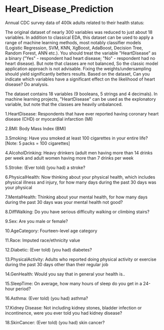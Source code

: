 # Heart_Disease_Prediction
Annual CDC survey data of 400k adults related to their health status:

The original dataset of nearly 300 variables was reduced to just about 18 variables. In addition to classical EDA, this dataset can be used to apply a range of machine learning methods, most notably classifier models (Logistic Regression, SVM, KNN, XgBoost, AdaBoost, Decision Tree, Random Forest, ANN etc.). You should treat the variable "HeartDisease" as a binary ("Yes" - respondent had heart disease; "No" - respondent had no heart disease). But note that classes are not balanced, So the classic model application approach is not advisable. Fixing the weights/undersampling should yield significantly betters results. Based on the dataset, Can you indicate which variables have a significant effect on the likelihood of heart disease? Do analysis.

The dataset contains 18 variables (9 booleans, 5 strings and 4 decimals). In machine learning projects, "HeartDisease" can be used as the explonatory variable, but note that the classes are heavily unbalanced.

1.HeartDisease: Respondents that have ever reported having coronary heart disease (CHD) or myocardial infarction (MI)

2.BMI: Body Mass Index (BMI)

3.Smoking: Have you smoked at least 100 cigarettes in your entire life? [Note: 5 packs = 100 cigarettes]

4.AlcoholDrinking: Heavy drinkers (adult men having more than 14 drinks per week and adult women having more than 7 drinks per week

5.Stroke: (Ever told) (you had) a stroke?

6.PhysicalHealth: Now thinking about your physical health, which includes physical illness and injury, for how many days during the past 30 days was your physical

7.MentalHealth: Thinking about your mental health, for how many days during the past 30 days was your mental health not good?

8.DiffWalking: Do you have serious difficulty walking or climbing stairs?

9.Sex: Are you male or female?

10.AgeCategory: Fourteen-level age category

11.Race: Imputed race/ethnicity value

12.Diabetic: (Ever told) (you had) diabetes?

13.PhysicalActivity: Adults who reported doing physical activity or exercise during the past 30 days other than their regular job

14.GenHealth: Would you say that in general your health is..

15.SleepTime: On average, how many hours of sleep do you get in a 24-hour period?

16.Asthma: (Ever told) (you had) asthma?

17.Kidney Disease: Not including kidney stones, bladder infection or incontinence, were you ever told you had kidney disease?

18.SkinCancer: (Ever told) (you had) skin cancer?
